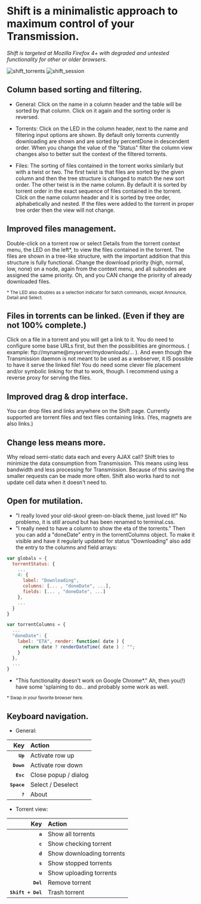 Shift is a minimalistic approach to maximum control of your Transmission.
=====

*Shift is targeted at Mozilla Firefox 4+ with degraded and untested functionality for other or older browsers.*

![shift_torrents](https://f.cloud.github.com/assets/128298/1134763/2dd28c28-1bfa-11e3-9bd9-79a3c3902443.png)
![shift_session](https://f.cloud.github.com/assets/128298/1134770/564ab734-1bfa-11e3-9e52-0eb93697d9bd.png)
## Column based sorting and filtering.

* General:
Click on the name in a column header and the table will be sorted by that column. Click on it again and the sorting order is reversed.

* Torrents:
Click on the LED in the column header, next to the name and filtering input options are shown. By default only torrents currently downloading are shown and are sorted by percentDone in descendent order. When you change the value of the "Status" filter the column view changes also to better suit the context of the filtered torrents.

* Files:
The sorting of files contained in the torrent works similarly but with a twist or two. The first twist is that files are sorted by the given column and then the tree structure is changed to match the new sort order. The other twist is in the name column. By default it is sorted by torrent order in the exact sequence of files contained in the torrent. Click on the name column header and it is sorted by tree order, alphabetically and nested. If the files were added to the torrent in proper tree order then the view will not change.

## Improved files management.

Double-click on a torrent row or select Details from the torrent context menu, the LED on the left\*, to view the files contained in the torrent. The files are shown in a tree-like structure, with the important addition that this structure is fully functional. Change the download priority (high, normal, low, none) on a node, again from the context menu, and all subnodes are assigned the same priority. Oh, and you CAN change the priority of already downloaded files.

<sup>\* The LED also doubles as a selection indicator for batch commands, except Announce, Detail and Select.</sup>

## Files in torrents can be linked. (Even if they are not 100% complete.)

Click on a file in a torrent and you will get a link to it. You do need to configure some base URLs first, but then the possibilities are ginormous. ( example: ftp://myname@myserver/mydownloads/... ). And even though the Transmission daemon is not meant to be used as a webserver, it IS possible to have it serve the linked file! You do need some clever file placement and/or symbolic linking for that to work, though. I recommend using a reverse proxy for serving the files.

## Improved drag & drop interface.

You can drop files and links anywhere on the Shift page. Currently supported are torrent files and text files containing links. (Yes, magnets are also links.)

## Change less means more.

Why reload semi-static data each and every AJAX call? Shift tries to minimize the data consumption from Transmission. This means using less bandwidth and less processing for Transmission. Because of this saving the smaller requests can be made more often. Shift also works hard to not update cell data when it doesn't need to.

## Open for mutilation.

* "I really loved your old-skool green-on-black theme, just loved it!" No problemo, it is still around but has been renamed to terminal.css.
* "I really need to have a column to show the eta of the torrents." Then you can add a "doneDate" entry in the torrentColumns object. To make it visible and have it regularly updated for status "Downloading" also add the entry to the columns and field arrays:

```javascript
var globals = {
  torrentStatus: {
    ...
    4: {
      label: "Downloading",
      columns: [... , "doneDate", ...],
      fields: [... , "doneDate", ...]
    },
    ...
  }
}

var torrentColumns = {
  ...
  "doneDate": {
    label: "ETA", render: function( date ) {
      return date ? renderDateTime( date ) : "";
    }
  },
  ...
}
```
* "This functionality doesn't work on Google Chrome\*." Ah, then you(!) have some 'splaining to do... and probably some work as well.

<sup>\* Swap in your favorite browser here.</sup>

## Keyboard navigation.

* General:

| Key                        | Action                    |
| -------------------------: | :------------------------ |
| <kbd>**Up**</kbd>          | Activate row up           |
| <kbd>**Down**</kbd>        | Activate row down         |
| <kbd>**Esc**</kbd>         | Close popup / dialog      |
| <kbd>**Space**</kbd>       | Select / Deselect         |
| <kbd>**?**</kbd>           | About                     |

* Torrent view:

| Key                        | Action                    |
| -------------------------: | :------------------------ |
| <kbd>**a**</kbd>           | Show all torrents         |
| <kbd>**c**</kbd>           | Show checking torrent     |
| <kbd>**d**</kbd>           | Show downloading torrents |
| <kbd>**s**</kbd>           | Show stopped torrents     |
| <kbd>**u**</kbd>           | Show uploading torrents   |
| <kbd>**Del**</kbd>         | Remove torrent            |
| <kbd>**Shift + Del**</kbd> | Trash torrent             |
